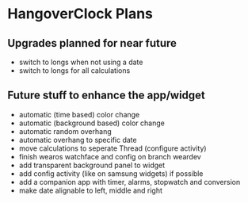 
# HangoverClock Plans

## Upgrades planned for near future
* switch to longs when not using a date
* switch to longs for all calculations

## Future stuff to enhance the app/widget
* automatic (time based) color change
* automatic (background based) color change
* automatic random overhang
* automatic overhang to specific date
* move calculations to seperate Thread (configure activity)
* finish wearos watchface and config on branch weardev
* add transparent background panel to widget
* add config activity (like on samsung widgets) if possible
* add a companion app with timer, alarms, stopwatch and conversion
* make date alignable to left, middle and right